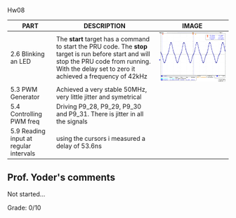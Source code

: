 Hw08

|PART  |DESCRIPTION  |IMAGE  |
|--|--|--|
|2.6 Blinking an LED | The **start** target has a command to start the PRU code.  The **stop** target is run before start and will stop the PRU code from running.  With the delay set to zero it achieved a frequency of 42kHz | ![alt text](https://github.com/wildape1/ECE434/blob/master/hw08/tek00010.png) |
|5.3 PWM Generator | Achieved a very stable 50MHz, very little jitter and symetrical |  |
|5.4 Controlling PWM freq | Driving P9_28, P9_29, P9_30 and P9_31.  There is jitter in all the signals |  |
|5.9 Reading input at regular intervals | using the cursors i measured a delay of 53.6ns |  |


## Prof. Yoder's comments

Not started...

Grade:  0/10
